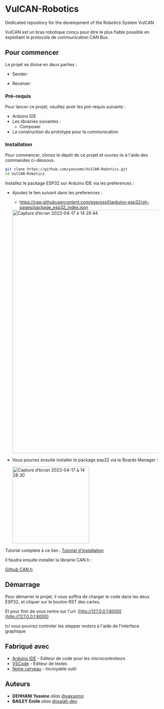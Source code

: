 # VulCAN-Robotics
Dedicated repository for the development of the Robotics System VulCAN

VulCAN est un bras robotique conçu pour être le plus fiable possible en exploitant le protocole de communication CAN Bus.

## Pour commencer

Le projet se divise en deux parties : 

- Sender:

- Receiver:

### Pré-requis

Pour lancer ce projet, veuillez avoir les pré-requis suivants :

- Arduino IDE
- Les librairies suivantes : 
    - Composer
- La construction du prototype pour la communication

### Installation

Pour commencer, clonez le dépôt de ce projet et ouvrez-le à l'aide des commandes ci-dessous.

```bash
git clone https://github.com/yaxsomo/VulCAN-Robotics.git
cd VulCAN-Robotics
```

Installez le package ESP32 sur Arduino IDE via les preferences : 
- Ajoutez le lien suivant dans les preferences : 
    - https://raw.githubusercontent.com/espressif/arduino-esp32/gh-pages/package_esp32_index.json
    <img width="795" alt="Capture d’écran 2023-04-17 à 14 29 44" src="https://user-images.githubusercontent.com/71334330/232485206-3e3956b8-019d-4d20-9b7d-31b446f0c80e.png">

- Vous pourrez ensuite installer le package esp32 via le Boards Manager : 

    <img width="251" alt="Capture d’écran 2023-04-17 à 14 28 30" src="https://user-images.githubusercontent.com/71334330/232485251-a5767f09-521f-4158-a60d-03b39c085013.png">

Tutoriel complete à ce lien : [Tutoriel d'installation](https://randomnerdtutorials.com/installing-the-esp32-board-in-arduino-ide-windows-instructions/)

Il faudra ensuite installer la librairie CAN.h :

[Github CAN.h](https://github.com/sandeepmistry/arduino-CAN)

## Démarrage

Pour démarrer le projet, il vous suffira de charger le code dans les deux ESP32, et cliquer sur le bouton RST des cartes.

Et pour finir de vous rentre sur l'url: 
[http://127.0.0.1:8000](http://127.0.0.1:8000)

Ici vous pourrez controler les stepper motors à l'aide de l'interface graphique

## Fabriqué avec

* [Arduino IDE](https://docs.arduino.cc) - Editeur de code pour les microcontroleurs
* [VSCode](https://code.visualstudio.com/) - Editeur de textes
* [Notre cerveau](https://media.tenor.com/yyTPHle1YdQAAAAC/homer-brain.gif) - Incroyable outil


## Auteurs

* **DEHHANI Yassine** _alias_ [@yaxsomo](https://github.com/yaxsomo)
* **BAILEY Emile** _alias_ [@isaiah-dev](https://github.com/isaiah-dev)


